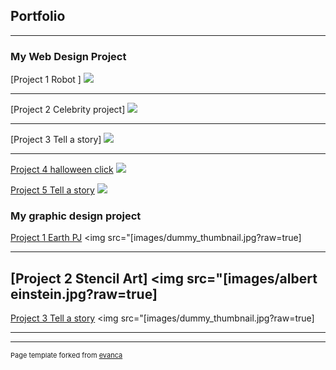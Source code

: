 ## Portfolio

---

### My Web Design Project

[Project 1 Robot ]
<img src="(https://trinket.io/html/06f214ed37))"/>

---
[Project 2 Celebrity project]
<img src="(https://trinket.io/html/7bc9715147?runMode=autorun)"/>

---
[Project 3 Tell a story]
<img src="(https://trinket.io/html/0158dd8a31?runMode=autorun)"/>

---
[Project 4 halloween click](http://example.com/)
<img src="((https://trinket.io/html/6d1bc6967c))"/>

[Project 5 Tell a story](http://example.com/)
<img src="((https://trinket.io/html/46b1ed3ee9))"/>

### My graphic design project 

[Project 1 Earth PJ](/sample_page)
<img src="[images/dummy_thumbnail.jpg?raw=true]

---
[Project 2 Stencil Art]
<img src="[images/albert einstein.jpg?raw=true]
---
[Project 3 Tell a story](http://example.com/)
<img src="[images/dummy_thumbnail.jpg?raw=true]

---






---
<p style="font-size:11px">Page template forked from <a href="https://github.com/evanca/quick-portfolio">evanca</a></p>
<!-- Remove above link if you don't want to attibute -->
